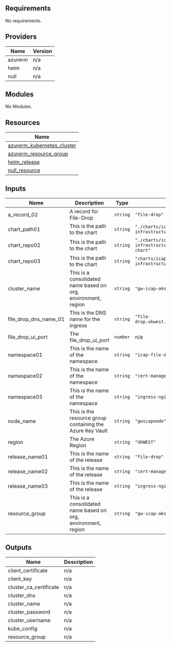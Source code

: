 ## Requirements

No requirements.

## Providers

| Name | Version |
|------|---------|
| azurerm | n/a |
| helm | n/a |
| null | n/a |

## Modules

No Modules.

## Resources

| Name |
|------|
| [azurerm_kubernetes_cluster](https://registry.terraform.io/providers/hashicorp/azurerm/latest/docs/resources/kubernetes_cluster) |
| [azurerm_resource_group](https://registry.terraform.io/providers/hashicorp/azurerm/latest/docs/resources/resource_group) |
| [helm_release](https://registry.terraform.io/providers/hashicorp/helm/latest/docs/resources/release) |
| [null_resource](https://registry.terraform.io/providers/hashicorp/null/latest/docs/resources/resource) |

## Inputs

| Name | Description | Type | Default | Required |
|------|-------------|------|---------|:--------:|
| a\_record\_02 | A record for File-Drop | `string` | `"file-drop"` | no |
| chart\_path01 | This is the path to the chart | `string` | `"./charts/icap-infrastructure/filedrop"` | no |
| chart\_repo02 | This is the path to the chart | `string` | `"./charts/icap-infrastructure/cert-manager-chart"` | no |
| chart\_repo03 | This is the path to the chart | `string` | `"charts/icap-infrastructure/ingress-nginx"` | no |
| cluster\_name | This is a consolidated name based on org, environment, region | `string` | `"gw-icap-aks-file-drop"` | no |
| file\_drop\_dns\_name\_01 | This is the DNS name for the ingress | `string` | `"file-drop.ukwest.cloudapp.azure.com"` | no |
| file\_drop\_ui\_port | The file\_drop\_ui\_port | `number` | n/a | yes |
| namespace01 | This is the name of the namespace | `string` | `"icap-file-drop"` | no |
| namespace02 | This is the name of the namespace | `string` | `"cert-manager"` | no |
| namespace03 | This is the name of the namespace | `string` | `"ingress-nginx"` | no |
| node\_name | This is the resource group containing the Azure Key Vault | `string` | `"gwicapnode"` | no |
| region | The Azure Region | `string` | `"UKWEST"` | no |
| release\_name01 | This is the name of the release | `string` | `"file-drop"` | no |
| release\_name02 | This is the name of the release | `string` | `"cert-manager"` | no |
| release\_name03 | This is the name of the release | `string` | `"ingress-nginx"` | no |
| resource\_group | This is a consolidated name based on org, environment, region | `string` | `"gw-icap-aks-file-drop-ukw"` | no |

## Outputs

| Name | Description |
|------|-------------|
| client\_certificate | n/a |
| client\_key | n/a |
| cluster\_ca\_certificate | n/a |
| cluster\_dns | n/a |
| cluster\_name | n/a |
| cluster\_password | n/a |
| cluster\_username | n/a |
| kube\_config | n/a |
| resource\_group | n/a |
